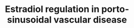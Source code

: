 ---
annotations:
- id: DOID:178
  parent: cardiovascular system disease
  type: Disease Ontology
  value: vascular disease
- id: DOID:10762
  parent: cardiovascular system disease
  type: Disease Ontology
  value: portal hypertension
- id: PW:0000013
  parent: disease pathway
  type: Pathway Ontology
  value: disease pathway
- id: PW:0000021
  parent: disease pathway
  type: Pathway Ontology
  value: hypertension pathway
authors:
- ChristeldeVries
- Fehrhart
- AlexanderPico
- Egonw
- Eweitz
communities:
- Diseases
description: 'Porto-sinusoidal vascular disease (PSVD) is a rare disease (Schouten
  et al., 2015), affecting less than 1 in 2000 citizens (European standard) (Griffon
  et al., 2016). It is characterized by signs of presinusoidal portal hypertension
  without cirrhosis, where the cause of the hypertension is unknown (Lee et al., 2016;
  Schouten et al., 2011). Based on that what is known about the etiology of PSVD,
  its development can be categorized into five groups: immunological disorders, chronic
  infections, exposure to medications or toxins, prothrombic conditions, and genetic
  predisposition (Schouten et al., 2015). In practice, the disease has multiple contributing
  factors (Siramolpiwat et al., 2016).   This pathway describes a mutation in the
  KCNN3 gene that is hypothesized to result in genetic predisposition to PSVD (Koot
  et al., 2016). PSVD has also been referred as idiopathic non-cirrhotic portal hypertension
  (INCPH), hepatoportal sclerosis, incomplete septal cirrhosis, obliterative portal
  venopathy, partial nodular transformation, non-cirrhotic portal fibrosis, nodular
  regenerative hyperplasia (NRH), and idiopathic portal hypertension (Schouten et
  al., 2015; Siramolpiwat et al., 2016; Besmond et al., 2017).'
last-edited: 2023-02-14
organisms:
- Homo sapiens
redirect_from:
- /index.php/Pathway:WP5235
- /instance/WP5235
- /instance/WP5235_r123952
revision: r123952
schema-jsonld:
- '@context': https://schema.org/
  '@id': https://wikipathways.github.io/pathways/WP5235.html
  '@type': Dataset
  creator:
    '@type': Organization
    name: WikiPathways
  description: 'Porto-sinusoidal vascular disease (PSVD) is a rare disease (Schouten
    et al., 2015), affecting less than 1 in 2000 citizens (European standard) (Griffon
    et al., 2016). It is characterized by signs of presinusoidal portal hypertension
    without cirrhosis, where the cause of the hypertension is unknown (Lee et al.,
    2016; Schouten et al., 2011). Based on that what is known about the etiology of
    PSVD, its development can be categorized into five groups: immunological disorders,
    chronic infections, exposure to medications or toxins, prothrombic conditions,
    and genetic predisposition (Schouten et al., 2015). In practice, the disease has
    multiple contributing factors (Siramolpiwat et al., 2016).   This pathway describes
    a mutation in the KCNN3 gene that is hypothesized to result in genetic predisposition
    to PSVD (Koot et al., 2016). PSVD has also been referred as idiopathic non-cirrhotic
    portal hypertension (INCPH), hepatoportal sclerosis, incomplete septal cirrhosis,
    obliterative portal venopathy, partial nodular transformation, non-cirrhotic portal
    fibrosis, nodular regenerative hyperplasia (NRH), and idiopathic portal hypertension
    (Schouten et al., 2015; Siramolpiwat et al., 2016; Besmond et al., 2017).'
  keywords:
  - ' '
  - ' About:'
  - ' Calcium-induced activation of the SK3 channel will cause hyperpolarization of
    endothelial cells, resulting in hyperpolarization of the adjacent muscle cell,
    which is also known as an endothelium-derived hyperpolarizing factor (EDHF). This
    hyperpolarization of the muscle cells will then result in dilation in resistance
    arteries (Ledoux et al. 2006; Kohler et al. 2010). '
  - ' Gene transcription:'
  - ' KCNN genes are expressed in neurons, epithelium, endothelium of the vasculature,
    and several types of smooth muscle. The SK3 channel, which is a gene product of
    the KCNN3 gene, is involved in vascular tone- and blood pressure regulation. '
  - ' KCa channel'
  - ' SK3 channel'
  - ' SKCa 3'
  - ' Small conductance calcium-activated potassium channel protein 3'
  - ' Small-conductance Ca2+- activated K+ (SK) channel'
  - ' The SK3 channel is important for afterhyperpolarization following an action
    potential. One channel is made from four monomers which all contain six transmembrane
    segments,  connected via a single pore loop. The N-termini and the C-termini are
    both located at the intracellular side of the membrane. A calmodulin molecule
    is located at the C-termini of the SK3 channel via a CaM-binding domain. Calmodulin
    will activate the SK3 channel upon binding of Ca2+. SK3 channels are not voltage-dependent.
    (Gu et al. 2018; Köhler et al. 1996; Weisbrod, 2020)'
  - ' The level of SK3 channel expression in endothelial cells was found to be important
    for vascular tone and blood pressure in mice. (Taylor et al. 2003)'
  - ' Two binding sites for the SP1 and SP3 transcription factors are present in the
    promotor region of the KCNN3 gene in mice. SP1 and SP3 compete to regulate the
    expression of the KCNN3 gene, influenced by the environment of the promotors.
    SP1 activates the expression of the gene, and SP3 inhibits the expression of the
    gene (Pierce et al., 2010; Xiong et al., 2020) . It was found that ERα stimulates
    the transcription KCNN3 through these transcription factors (Jacobson et al.,
    2003).'
  - Apamin
  - CALM1
  - Ca2+
  - ER1
  - Estradiol
  - K+
  - KCNN3
  - SK3 channel
  - SP1
  - SP3
  license: CC0
  name: Estradiol regulation in porto-sinusoidal vascular disease
seo: CreativeWork
title: Estradiol regulation in porto-sinusoidal vascular disease
wpid: WP5235
---